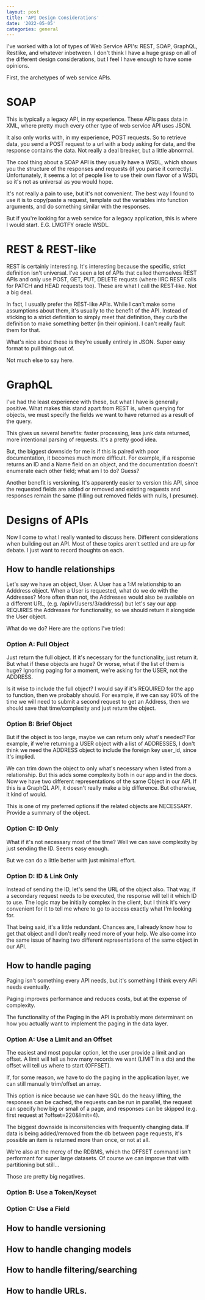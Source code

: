 ```yaml
---
layout: post
title: 'API Design Considerations'
date: '2022-05-05'
categories: general
---
```



I've worked with a lot of types of Web Service API's: REST, SOAP, GraphQL, Restlike, and whatever inbetween. I don't think I have a huge grasp on all of the different design considerations, but I feel I have enough to have some opinions.

First, the archetypes of web service APIs.

# SOAP
This is typically a legacy API, in my experience. These APIs pass data in XML, where pretty much every other type of web service API uses JSON. 

It also only works with, in my experience, POST requests. So to retrieve data, you send a POST request to a url with a body asking for data, and the response contains the data. Not really a deal breaker, but a little abnormal.

The cool thing about a SOAP API is they usually have a WSDL, which shows you the structure of the responses and requests (if you parse it correctly). Unfortunately, it seems a lot of people like to use their own flavor of a WSDL so it's not as universal as you would hope.

It's not really a pain to use, but it's not convenient. The best way I found to use it is to copy/paste a request, template out the variables into function arguments, and do something similar with the responses.

But if you're looking for a web service for a legacy application, this is where I would start. E.G. LMGTFY oracle WSDL.

# REST & REST-like
REST is certainly interesting. It's interesting because the specific, strict definition isn't universal. I've seen a lot of APIs that called themselves REST APIs and only use POST, GET, PUT, DELETE requsts (where IIRC REST calls for PATCH and HEAD requests too). These are what I call the REST-like. Not a big deal.

In fact, I usually prefer the REST-like APIs. While I can't make some assumptions about them, it's usually to the benefit of the API. Instead of sticking to a strict definition to simply meet that definition, they curb the definition to make something better (in their opinion). I can't really fault them for that.

What's nice about these is they're usually entirely in JSON. Super easy format to pull things out of.

Not much else to say here.

# GraphQL
I've had the least experience with these, but what I have is generally positive. What makes this stand apart from REST is, when querying for objects, we must specify the fields we want to have returned as a result of the query.

This gives us several benefits: faster processing, less junk data returned, more intentional parsing of requests. It's a pretty good idea.

But, the biggest downside for me is if this is paired with poor documentation, it becomes much more difficult. For example, if a response returns an ID and a Name field on an object, and the documentation doesn't enumerate each other field; what am I to do? Guess? 

Another benefit is versioning. It's apparently easier to version this API, since the requested fields are added or removed and existing requests and responses remain the same (filling out removed fields with nulls, I presume).

# Designs of APIs
Now I come to what I really wanted to discuss here. Different considerations when building out an API. Most of these topics aren't settled and are up for debate. I just want to record thoughts on each.

## How to handle relationships
Let's say we have an object, User. A User has a 1:M relationship to an Adddress object. When a User is requested, what do we do with the Addresses? More often than not, the Addresses would also be available on a different URL, (e.g. /api/v1/users/3/address/) but let's say our app REQUIRES the Addresses for functionality, so we should return it alongside the User object.

What do we do? Here are the options I've tried:
### Option A: Full Object
Just return the full object. If it's necessary for the functionality, just return it. But what if these objects are huge? Or worse, what if the list of them is huge? Ignoring paging for a moment, we're asking for the USER, not the ADDRESS.

Is it wise to include the full object? I would say if it's REQUIRED for the app to function, then we probably should. For example, if we can say 90% of the time we will need to submit a second request to get an Address, then we should save that time/complexity and just return the object.

### Option B: Brief Object
But if the object is too large, maybe we can return only what's needed? For example, if we're returning a USER object with a list of ADDRESSES, I don't think we need the ADDRESS object to include the foreign key user_id, since it's implied.

We can trim down the object to only what's necessary when listed from a relationship. But this adds some complexity both in our app and in the docs. Now we have two different representations of the same Object in our API. If this is a GraphQL API, it doesn't really make a big difference. But otherwise, it kind of would.

This is one of my preferred options if the related objects are NECESSARY. Provide a summary of the object.

### Option C: ID Only
What if it's not necessary most of the time? Well we can save complexity by just sending the ID. Seems easy enough.

But we can do a little better with just minimal effort.

### Option D: ID & Link Only
Instead of sending the ID, let's send the URL of the object also. That way, if a secondary request needs to be executed, the response will tell it which ID to use. The logic may be initially complex in the client, but I think it's very convenient for it to tell me where to go to access exactly what I'm looking for.

That being said, it's a little redundant. Chances are, I already know how to get that object and I don't really need more of your help. We also come into the same issue of having two different representations of the same object in our API.

## How to handle paging
Paging isn't something every API needs, but it's something I think every APi needs eventually. 

Paging improves performance and reduces costs, but at the expense of complexity.

The functionality of the Paging in the API is probably more determinant on how you actually want to implement the paging in the data layer.



### Option A: Use a Limit and an Offset
The easiest and most popular option, let the user provide a limit and an offset. A limit will tell us how many records we want (LIMIT in a db) and the offset will tell us where to start (OFFSET). 

If, for some reason, we have to do the paging in the application layer, we can still manually trim/offset an array.

This option is nice because we can have SQL do the heavy lifting, the responses can be cached, the requests can be run in parallel, the request can specify how big or small of a page, and responses can be skipped (e.g. first request at ?offset=220&limit=4).

The biggest downside is inconsitencies with frequently changing data. If data is being added/removed from the db between page requests, it's possible an item is returned more than once, or not at all. 

We're also at the mercy of the RDBMS, which the OFFSET command isn't performant for super large datasets. Of course we can improve that with partitioning but still...

Those are pretty big negatives.

### Option B: Use a Token/Keyset

### Option C: Use a Field

## How to handle versioning

## How to handle changing models

## How to handle filtering/searching

## How to handle URLs.